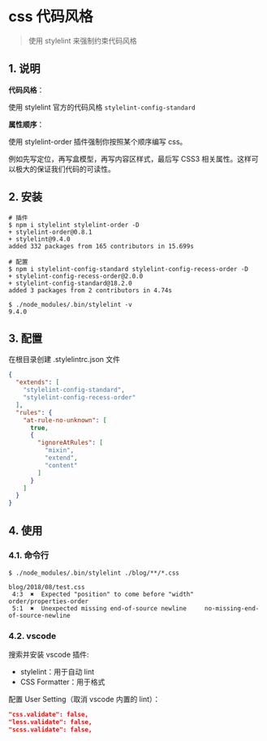  # css 代码风格

>使用 stylelint 来强制约束代码风格

## 1. 说明

**代码风格**：

使用 stylelint 官方的代码风格 `stylelint-config-standard`

**属性顺序**：

使用 stylelint-order 插件强制你按照某个顺序编写 css。

例如先写定位，再写盒模型，再写内容区样式，最后写 CSS3 相关属性。这样可以极大的保证我们代码的可读性。

## 2. 安装

```
# 插件
$ npm i stylelint stylelint-order -D
+ stylelint-order@0.8.1
+ stylelint@9.4.0
added 332 packages from 165 contributors in 15.699s

# 配置
$ npm i stylelint-config-standard stylelint-config-recess-order -D
+ stylelint-config-recess-order@2.0.0
+ stylelint-config-standard@18.2.0
added 3 packages from 2 contributors in 4.74s

$ ./node_modules/.bin/stylelint -v
9.4.0
```

## 3. 配置

在根目录创建 .stylelintrc.json 文件

```json
{
  "extends": [
    "stylelint-config-standard",
    "stylelint-config-recess-order"
  ],
  "rules": {
    "at-rule-no-unknown": [
      true,
      {
        "ignoreAtRules": [
          "mixin",
          "extend",
          "content"
        ]
      }
    ]
  }
}
```

## 4. 使用

### 4.1. 命令行

```shell
$ ./node_modules/.bin/stylelint ./blog/**/*.css

blog/2018/08/test.css
 4:3  ✖  Expected "position" to come before "width"   order/properties-order
 5:1  ✖  Unexpected missing end-of-source newline     no-missing-end-of-source-newline
```

### 4.2. vscode

搜索并安装 vscode 插件:

* stylelint：用于自动 lint
* CSS Formatter：用于格式

配置 User Setting（取消 vscode 内置的 lint）：

```json
"css.validate": false,
"less.validate": false,
"scss.validate": false,
```



